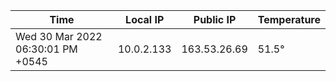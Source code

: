 | Time     | Local IP | Public IP | Temperature |
| ----------- | ----------- | ----------- | ----------- |
| Wed 30 Mar 2022 06:30:01 PM +0545      | 10.0.2.133     | 163.53.26.69  | 51.5° |
